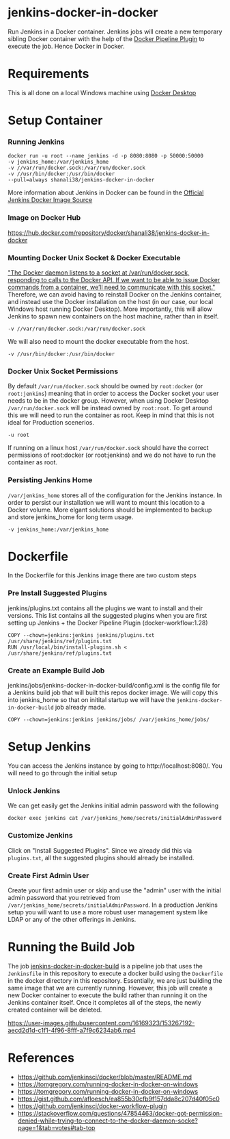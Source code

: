 # jenkins-docker-in-docker

Run Jenkins in a Docker container. Jenkins jobs will create a new temporary sibling Docker container with the help of the [Docker Pipeline Plugin](https://github.com/jenkinsci/docker-workflow-plugin) to execute the job. Hence Docker in Docker.

# Requirements

This is all done on a local Windows machine using [Docker Desktop](https://www.docker.com/products/docker-desktop)

# Setup Container

### Running Jenkins
```
docker run -u root --name jenkins -d -p 8080:8080 -p 50000:50000
-v jenkins_home:/var/jenkins_home 
-v //var/run/docker.sock:/var/run/docker.sock 
-v //usr/bin/docker:/usr/bin/docker  
--pull=always shanali38/jenkins-docker-in-docker
```

More information about Jenkins in Docker can be found in the [Official Jenkins Docker Image Source](
https://github.com/jenkinsci/docker/blob/master/README.md)

### Image on Docker Hub

https://hub.docker.com/repository/docker/shanali38/jenkins-docker-in-docker

### Mounting Docker Unix Socket & Docker Executable

["The Docker daemon listens to a socket at /var/run/docker.sock, responding to calls to the Docker API. If we want to be able to issue Docker commands from a container, we’ll need to communicate with this socket."](https://tomgregory.com/running-docker-in-docker-on-windows/#All_about_varrundockersock) Therefore, we can avoid having to reinstall Docker on the Jenkins container, and instead use the Docker installation on the host (in our case, our local Windows host running Docker Desktop). More importantly, this will allow Jenkins to spawn new containers on the host machine, rather than in itself. 

```
-v //var/run/docker.sock:/var/run/docker.sock
```

We will also need to mount the docker executable from the host.

```
-v //usr/bin/docker:/usr/bin/docker
```
 
### Docker Unix Socket Permissions

By default `/var/run/docker.sock` should be owned by `root:docker` (or `root:jenkins`) meaning that in order to access the Docker socket your user needs to be in the docker group. However, when using Docker Desktop `/var/run/docker.sock` will be instead owned by `root:root`. To get around this we will need to run the container as root. Keep in mind that this is not ideal for Production scenerios. 

```
-u root
```

If running on a linux host `/var/run/docker.sock` should have the correct permissions of root:docker (or root:jenkins) and we do not have to run the container as root.

### Persisting Jenkins Home

`/var/jenkins_home` stores all of the configuration for the Jenkins instance. In order to persist our installation we will want to mount this location to a Docker volume. More elgant solutions should be implemented to backup and store jenkins_home for long term usage.  

```
-v jenkins_home:/var/jenkins_home
```

# Dockerfile

In the Dockerfile for this Jenkins image there are two custom steps

### Pre Install Suggested Plugins

jenkins/plugins.txt contains all the plugins we want to install and their versions. This list contains all the suggested plugins when you are first setting up Jenkins + the Docker Pipeline Plugin (docker-workflow:1.28) 

```
COPY --chown=jenkins:jenkins jenkins/plugins.txt /usr/share/jenkins/ref/plugins.txt
RUN /usr/local/bin/install-plugins.sh < /usr/share/jenkins/ref/plugins.txt
```

### Create an Example Build Job

jenkins/jobs/jenkins-docker-in-docker-build/config.xml is the config file for a Jenkins build job that will built this repos docker image. We will copy this into jenkins_home so that on initital startup we will have the `jenkins-docker-in-docker-build` job already made.

```
COPY --chown=jenkins:jenkins jenkins/jobs/ /var/jenkins_home/jobs/
```

# Setup Jenkins

You can access the Jenkins instance by going to http://localhost:8080/. You will need to go through the initial setup

### Unlock Jenkins

We can get easily get the Jenkins initial admin password with the following
```
docker exec jenkins cat /var/jenkins_home/secrets/initialAdminPassword
```

### Customize Jenkins
Click on "Install Suggested Plugins". Since we already did this via `plugins.txt`, all the suggested plugins should already be installed. 

### Create First Admin User
Create your first admin user or skip and use the "admin" user with the initial admin password that you retrieved from `/var/jenkins_home/secrets/initialAdminPassword`. In a production Jenkins setup you will want to use a more robust user management system like LDAP or any of the other offerings in Jenkins. 

# Running the Build Job

The job [jenkins-docker-in-docker-build](http://localhost:8080/job/jenkins-docker-in-docker-build/) is a pipeline job that uses the `Jenkinsfile` in this repository to execute a docker build using the `Dockerfile` in the docker directory in this repository. Essentially, we are just building the same image that we are currently running. However, this job will create a new Docker container to execute the build rather than running it on the Jenkins container itself. Once it completes all of the steps, the newly created container will be deleted. 

https://user-images.githubusercontent.com/16169323/153267192-aecd2d1d-c1f1-4f96-8fff-a7f9c6234ab6.mp4

# References
- https://github.com/jenkinsci/docker/blob/master/README.md
- https://tomgregory.com/running-docker-in-docker-on-windows
- https://tomgregory.com/running-docker-in-docker-on-windows
- https://gist.github.com/afloesch/ea855b30cfb9f157dda8c207d40f05c0
- https://github.com/jenkinsci/docker-workflow-plugin
- https://stackoverflow.com/questions/47854463/docker-got-permission-denied-while-trying-to-connect-to-the-docker-daemon-socke?page=1&tab=votes#tab-top


